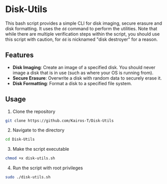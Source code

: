 # Disk-Utils

This bash script provides a simple CLI for disk imaging, secure erasure and disk formatting. It uses the `dd` command to perform the utilities. Note that while there are multiple verification steps within the script, you should use this script with caution, for `dd` is nicknamed "disk destroyer" for a reason.

## Features

- **Disk Imaging**: Create an image of a specified disk. You should never image a disk that is in use (such as where your OS is running from).
- **Secure Erasure**: Overwrite a disk with random data to securely erase it.
- **Disk Formatting**: Format a disk to a specified file system.

## Usage

1. Clone the repository

```bash
git clone https://github.com/Kairos-T/Disk-Utils
```

2. Navigate to the directory

```bash
cd Disk-Utils
```

3. Make the script executable

```bash
chmod +x disk-utils.sh
```

4. Run the script with root privileges

```bash
sudo ./disk-utils.sh
```
